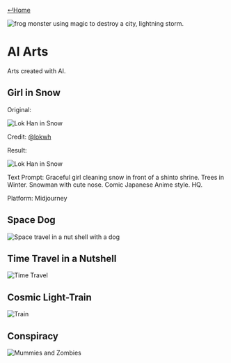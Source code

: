 [↵Home](https://www.totalimagine.com/)

<img alt="frog monster using magic to destroy a city, lightning storm." max-height="512" src="https://cdn.midjourney.com/bc06943e-3320-48ab-a552-5c52f16dbdd7/grid_0.png"/>

# AI Arts

Arts created with AI.

## Girl in Snow

Original:

<img alt="Lok Han in Snow" max-height="512" src="https://images.totalimagine.com/Photos/People/Lok_Han_In_Snow.jpg"/>

<emphasis>Credit: <a href="https://www.instagram.com/lokwh/">@lokwh</a></emphasis>

Result:

<img alt="Lok Han in Snow" max-height="512" src="https://images.totalimagine.com/Midjourney/20221222_girl_in_snow.jpg"/>

<emphasis>Text Prompt: Graceful girl cleaning snow in front of a shinto shrine. Trees in Winter. Snowman with cute nose. Comic Japanese Anime style. HQ.</emphasis>

Platform: Midjourney

## Space Dog

<img alt="Space travel in a nut shell with a dog" max-height="512" src="https://cdn.midjourney.com/208a7374-a35e-4448-aae0-e95b4ed9a133/grid_0.png"/>

## Time Travel in a Nutshell

<img alt="Time Travel" max-height="512" src="https://cdn.midjourney.com/7b33d930-f0eb-433d-8c2f-d3fb6eb1d825/grid_0.png"/>

## Cosmic Light-Train

<img alt="Train" max-height="512" src="https://cdn.discordapp.com/attachments/1020909675367120907/1055616802111111298/AllanWindmill_Time_travel_in_a_nutshell._af30d470-2f97-4968-aa3f-52fb4d8133a9.png"/>

## Conspiracy

<img alt="Mummies and Zombies" max-height="512" src="https://cdn.midjourney.com/56386973-8d41-4154-9509-068f77feb0f5/grid_0.png"/>